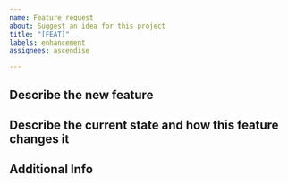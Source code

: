 ```yaml
---
name: Feature request
about: Suggest an idea for this project
title: "[FEAT]"
labels: enhancement
assignees: ascendise

---
```


## Describe the new feature

## Describe the current state and how this feature changes it

## Additional Info
